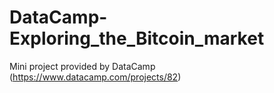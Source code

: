 # DataCamp-Exploring_the_Bitcoin_market
Mini project provided by DataCamp (https://www.datacamp.com/projects/82)
